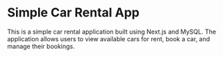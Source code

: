 # Simple Car Rental App

This is a simple car rental application built using Next.js and MySQL. The application allows users to view available cars for rent, book a car, and manage their bookings.
